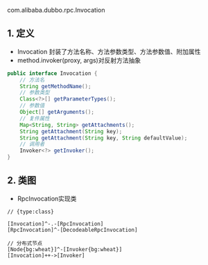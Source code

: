 com.alibaba.dubbo.rpc.Invocation

## 1. 定义
* Invocation 封装了方法名称、方法参数类型、方法参数值、附加属性
* method.invoker(proxy, args)对反射方法抽象

```java
public interface Invocation {
    // 方法名
	String getMethodName();
	// 参数类型
	Class<?>[] getParameterTypes();
	// 参数值
	Object[] getArguments();
	// 复件属性
	Map<String, String> getAttachments();
	String getAttachment(String key);
	String getAttachment(String key, String defaultValue);
	// 调用者
    Invoker<?> getInvoker();
}

```

## 2. 类图
* RpcInvocation实现类
```yuml
// {type:class}

[Invocation]^-.-[RpcInvocation]
[RpcInvocation]^-[DecodeableRpcInvocation]

// 分布式节点
[Node{bg:wheat}]^-[Invoker{bg:wheat}]
[Invocation]++->[Invoker]
```